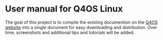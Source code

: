# User manual for Q4OS Linux
The goal of this project is to compile the existing documention on the [Q4OS website](https://q4os.org/) into a single document for easy downloading and distribution. Over time, screenshots and additional tips and tutorials will be added.
